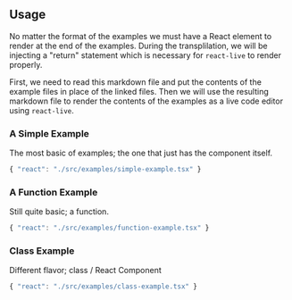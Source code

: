 ## Usage

No matter the format of the examples we must have a React element to render at the end of the examples. During the transplilation, we will be injecting a "return" statement which is necessary for `react-live` to render properly.

First, we need to read this markdown file and put the contents of the example files in place of the linked files. Then we will use the resulting markdown file to render the contents of the examples as a live code editor using `react-live`.

### A Simple Example

The most basic of examples; the one that just has the component itself.

```jsx
{ "react": "./src/examples/simple-example.tsx" }
```

### A Function Example

Still quite basic; a function.

```jsx
{ "react": "./src/examples/function-example.tsx" }
```

### Class Example

Different flavor; class / React Component

```jsx
{ "react": "./src/examples/class-example.tsx" }
```
